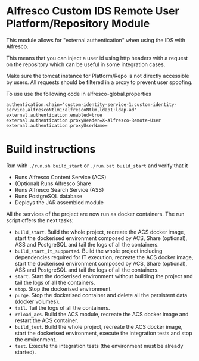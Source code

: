 # Alfresco Custom IDS Remote User Platform/Repository Module

This module allows for "external authentication" when using the IDS with Alfresco.

This means that you can inject a user id using http headers with a request on the repository which can be useful in some integration cases.

Make sure the tomcat instance for Platform/Repo is not directly accessible by users. All requests should be filtered in a proxy to prevent user spoofing.

To use use the following code in alfresco-global.properties
```properties
authentication.chain='custom-identity-service-1:custom-identity-service,alfrescoNtlm1:alfrescoNtlm,ldap1:ldap-ad'
external.authentication.enabled=true
external.authentication.proxyHeader=X-Alfresco-Remote-User
external.authentication.proxyUserName=
```

# Build instructions

Run with `./run.sh build_start` or `./run.bat build_start` and verify that it

 * Runs Alfresco Content Service (ACS)
 * (Optional) Runs Alfresco Share
 * Runs Alfresco Search Service (ASS)
 * Runs PostgreSQL database
 * Deploys the JAR assembled module
 
All the services of the project are now run as docker containers. The run script offers the next tasks:

 * `build_start`. Build the whole project, recreate the ACS docker image, start the dockerised environment composed by ACS, Share (optional), ASS 
 and PostgreSQL and tail the logs of all the containers.
 * `build_start_it_supported`. Build the whole project including dependencies required for IT execution, recreate the ACS docker image, start the dockerised environment 
 composed by ACS, Share (optional), ASS and PostgreSQL and tail the logs of all the containers.
 * `start`. Start the dockerised environment without building the project and tail the logs of all the containers.
 * `stop`. Stop the dockerised environment.
 * `purge`. Stop the dockerised container and delete all the persistent data (docker volumes).
 * `tail`. Tail the logs of all the containers.
 * `reload_acs`. Build the ACS module, recreate the ACS docker image and restart the ACS container.
 * `build_test`. Build the whole project, recreate the ACS docker image, start the dockerised environment, execute the integration tests and stop 
 the environment.
 * `test`. Execute the integration tests (the environment must be already started).

